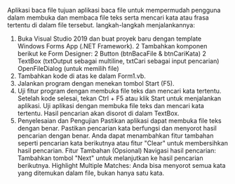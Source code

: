 Aplikasi baca file 
tujuan aplikasi baca file untuk mempermudah pengguna dalam membuka dan membaca file teks serta mencari kata atau frasa tertentu di dalam file tersebut.
langkah-langkah menjalankannya:
1.	Buka Visual Studio 2019 dan buat proyek baru dengan template Windows Forms App (.NET Framework).
2	Tambahkan komponen berikut ke Form Designer:
  2 Button (btnBacaFile & btnCariKata)
  2 TextBox (txtOutput sebagai multiline, txtCari sebagai input pencarian)
  OpenFileDialog (untuk memilih file)
3.	Tambahkan kode di atas ke dalam Form1.vb.
4.	Jalankan program dengan menekan tombol Start (F5).
5.	Uji fitur program dengan membuka file teks dan mencari kata tertentu.
Setelah kode selesai, tekan Ctrl + F5 atau klik Start untuk menjalankan aplikasi.
Uji aplikasi dengan membuka file teks dan mencari kata tertentu. Hasil pencarian akan disorot di dalam TextBox.
7. Penyelesaian dan Pengujian
Pastikan aplikasi dapat membuka file teks dengan benar.
Pastikan pencarian kata berfungsi dan menyorot hasil pencarian dengan benar.
Anda dapat menambahkan fitur tambahan seperti pencarian kata berikutnya atau fitur "Clear" untuk membersihkan hasil pencarian.
Fitur Tambahan (Opsional)
Navigasi hasil pencarian: Tambahkan tombol "Next" untuk melanjutkan ke hasil pencarian berikutnya.
Highlight Multiple Matches: Anda bisa menyorot semua kata yang ditemukan dalam file, bukan hanya satu kata.
